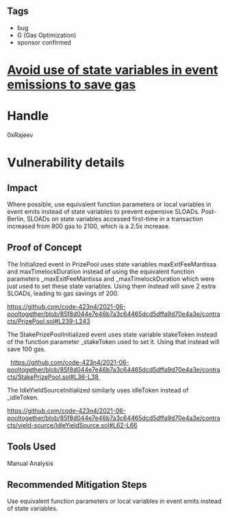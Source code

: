 ## Tags

- bug
- G (Gas Optimization)
- sponsor confirmed

# [Avoid use of state variables in event emissions to save gas](https://github.com/code-423n4/2021-06-pooltogether-findings/issues/26) 

# Handle

0xRajeev


# Vulnerability details

## Impact

Where possible, use equivalent function parameters or local variables in event emits instead of state variables to prevent expensive SLOADs. Post-Berlin, SLOADs on state variables accessed first-time in a transaction increased from 800 gas to 2100, which is a 2.5x increase.

## Proof of Concept

The Initialized event in PrizePool uses state variables maxExitFeeMantissa and maxTimelockDuration instead of using the equivalent function parameters _maxExitFeeMantissa and _maxTimelockDuration which were just used to set these state variables. Using them instead will save 2 extra SLOADs, leading to gas savings of 200.

https://github.com/code-423n4/2021-06-pooltogether/blob/85f8d044e7e46b7a3c64465dcd5dffa9d70e4a3e/contracts/PrizePool.sol#L239-L243

The StakePrizePoolInitialized event uses state variable stakeToken instead of the function parameter _stakeToken used to set it. Using that instead will save 100 gas.

  https://github.com/code-423n4/2021-06-pooltogether/blob/85f8d044e7e46b7a3c64465dcd5dffa9d70e4a3e/contracts/StakePrizePool.sol#L36-L38 

The IdleYieldSourceInitialized similarly uses idleToken instead of _idleToken.  

https://github.com/code-423n4/2021-06-pooltogether/blob/85f8d044e7e46b7a3c64465dcd5dffa9d70e4a3e/contracts/yield-source/IdleYieldSource.sol#L62-L66

## Tools Used

Manual Analysis

## Recommended Mitigation Steps

Use equivalent function parameters or local variables in event emits instead of state variables.

